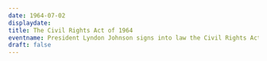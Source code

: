 ```yaml
---
date: 1964-07-02
displaydate: 
title: The Civil Rights Act of 1964
eventname: President Lyndon Johnson signs into law the Civil Rights Act of 1964. The landmark legislation prohibited discrimination on the basis of race, color, religion, sex, or national origin. However, northern legislators in Congress ensured that the legislation would not upend segregation in the North.
draft: false
---
```

